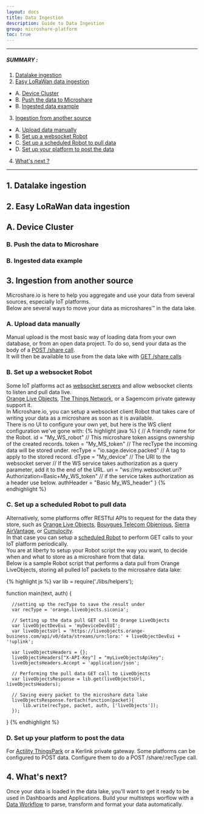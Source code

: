 ```yaml
---
layout: docs
title: Data Ingestion
description: Guide to Data Ingestion
group: microshare-platform
toc: true
---
```


---------------------------------------

##### SUMMARY : 

1. [Datalake ingestion](./#1-requirements)
2. [Easy LoRaWan data ingestion](./#2-sign-in)
  - A. [Device Cluster](./#1-requirements)
  - B. [Push the data to Microshare](./#1-requirements)
  - B. [Ingested data example](./#1-requirements)
3. [Ingestion from another source](./#3-access-to-device-cluster)
  - A. [Upload data manually](./#4-add-a-device)
  - B. [Set up a websocket Robot](./#5-change-a-device)
  - C. [Set up a scheduled Robot to pull data](./#6-delete-a-device)
  - D. [Set up your platform to post the data](./#6-delete-a-device)
4. [What's next ?](./#3-access-to-device-cluster)

---------------------------------------


## 1. Datalake ingestion
## 2. Easy LoRaWan data ingestion
## A. Device Cluster
### B. Push the data to Microshare
### B. Ingested data example

## 3. Ingestion from another source
Microshare.io is here to help you aggregate and use your data from several sources, especially IoT platforms.  
Below are several ways to move your data as microshares™ in the data lake.  

### A. Upload data manually
Manual upload is the most basic way of loading data from your own database, or from an open data project.
To do so, send your data as the body of a [POST /share call](/assets/html/api-ms.html#request-shares-create-one-share).  
It will then be available to use from the data lake with [GET /share calls](/assets/html/api-ms.html#request-shares-get-one-share)

### B. Set up a websocket Robot
Some IoT platforms act as [websocket servers](https://en.wikipedia.org/wiki/WebSocket) and allow websocket clients to listen and pull data live.  
[Orange Live Objects](https://liveobjects.orange-business.com/), [The Things Network](https://console.thethingsnetwork.org/), or a Sagemcom private gateway support it.  
In Microshare.io, you can setup a websocket client Robot that takes care of writing your data as a microshare as soon as it is available.  
There is no UI to configure your own yet, but here is the WS client configuration we've gone with:
{% highlight java %}
{
  // A friendly name for the Robot.
  id = "My_WS_robot"
  // This microshare token assigns ownership of the created records.
  token = "My_MS_token"
  // The recType the incoming data will be stored under.
  recType = "io.sage.device.packed"
  // A tag to apply to the stored record.
  dType = "My_device"
  // The URI to the websocket server
  // If the WS service takes authorization as a query parameter, add it to the end of the URL.
  uri = "ws://my.websocket.uri?Authorization=Basic+My_WS_token"
  // if the service takes authorization as a header use below.
  authHeader = "Basic My_WS_header"
}
{% endhighlight %}

### C. Set up a scheduled Robot to pull data
Alternatively, some platforms offer RESTful APIs to request for the data they store, such as [Orange Live Objects](https://liveobjects.orange-business.com/), [Bouygues Telecom Objenious](https://spot.objenious.com/login), [Sierra AirVantage](https://airvantage.net/#offers), or [Cumulocity](https://www.cumulocity.com/).  
In that case you can setup a [scheduled Robot](../robot-guide/#triggered-vs-scheduled) to perform GET calls to your IoT platform periodically.  
You are at liberty to setup your Robot script the way you want, to decide when and what to store as a microshare from that data.  
Below is a sample Robot script that performs a data pull from Orange LiveObjects, storing all pulled IoT packets to the microsahre data lake:

{% highlight js %}
  var lib = require('./libs/helpers');

  function main(text, auth) {
      
      //setting up the recType to save the result under
      var recType = 'orange.liveobjects.siconia';

      // Setting up the data pull GET call to Orange LiveObjects
      var liveObjectDevEui = 'myDeviceDevEUI';
      var liveObjectsUrl = 'https://liveobjects.orange-business.com/api/v0/data/streams/urn:lora:' + liveObjectDevEui + '!uplink';
      
      var liveObjectsHeaders = {};
      liveObjectsHeaders["X-API-Key"] = "myLiveObjectsApikey";
      liveObjectsHeaders.Accept = 'application/json';

      // Performing the pull data GET call to LiveObjects
      var liveObjectsResponse = lib.get(liveObjectsUrl, liveObjectsHeaders);

      // Saving every packet to the microshare data lake
      liveObjectsResponse.forEach(function(packet){
          lib.write(recType, packet, auth, ['liveObjects']);
      });
      
  }
{% endhighlight %}

### D. Set up your platform to post the data
For [Actility ThingsPark](https://partners.thingpark.com/en/dashboard) or a Kerlink private gateway.
Some platforms can be configured to POST data. Configure them to do a POST /share/:recType call.  

## 4. What's next?
Once your data is loaded in the data lake, you'll want to get it ready to be used in Dashboards and Applications. Build your multisteps worflow with a [Data Workflow](../data-workflow) to parse, transform and format your data automatically.  